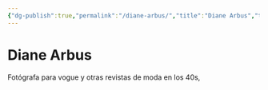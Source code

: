 ```yaml
---
{"dg-publish":true,"permalink":"/diane-arbus/","title":"Diane Arbus","tags":["Referencia,"],"created":"2023-05-08T14:24:36.535-05:00","updated":"2023-05-08T15:14:08.337-05:00"}
---
```



# Diane Arbus

Fotógrafa para vogue y otras revistas de moda en los 40s, 
